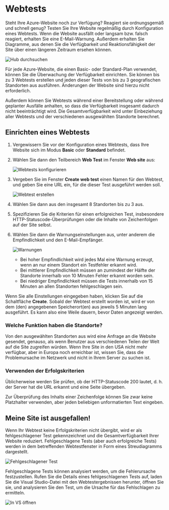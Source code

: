 <properties title="How to create web test" pageTitle="How to create web test" description="Learn how to create web tests in Azure." authors="stepsic" />

Webtests
========

Steht Ihre Azure-Website noch zur Verfügung? Reagiert sie ordnungsgemäß und schnell genug? Testen Sie Ihre Website regelmäßig durch Konfiguration eines Webtests. Wenn die Website ausfällt oder langsam bzw. falsch reagiert, erhalten Sie eine E-Mail-Warnung. Außerdem erhalten Sie Diagramme, aus denen Sie die Verfügbarkeit und Reaktionsfähigkeit der Site über einen längeren Zeitraum ersehen können.

![Hub durchsuchen](./media/insights-create-web-tests/Inisghts_WebTestBlade.png)

Für jede Azure-Website, die einen Basic- oder Standard-Plan verwendet, können Sie die Überwachung der Verfügbarkeit einrichten. Sie können bis zu 3 Webtests erstellen und jeden dieser Tests von bis zu 3 geografischen Standorten aus ausführen. Änderungen der Website sind hierzu nicht erforderlich.

Außerdem können Sie Webtests während einer Bereitstellung oder während geplanter Ausfälle anhalten, so dass die Verfügbarkeit insgesamt dadurch nicht beeinträchtigt wird. Die Gesamtverfügbarkeit wird unter Einbeziehung aller Webtests und der verschiedenen ausgewählten Standorte berechnet.

Einrichten eines Webtests
-------------------------

1.  Vergewissern Sie vor der Konfiguration eines Webtests, dass Ihre Website sich im Modus **Basic** oder **Standard** befindet.
2.  Wählen Sie dann den Teilbereich **Web Test** im Fenster **Web site** aus:

    ![Webtests konfigurieren](./media/insights-create-web-tests/Insights_ConfigurePart.png)

3.  Vergeben Sie im Fenster **Create web test** einen Namen für den Webtest, und geben Sie eine URL ein, für die dieser Test ausgeführt werden soll.

    ![Webtest erstellen](./media/insights-create-web-tests/Insights_CreateTest.png)

4.  Wählen Sie dann aus den insgesamt 8 Standorten bis zu 3 aus.

5.  Spezifizieren Sie die Kriterien für einen erfolgreichen Test, insbesondere HTTP-Statuscode-Überprüfungen oder die Inhalte von Zeichenfolgen auf der Site selbst.

6.  Wählen Sie dann die Warnungseinstellungen aus, unter anderem die Empfindlichkeit und den E-Mail-Empfänger.

    ![Warnungen](./media/insights-create-web-tests/Inisghts_AlertCreation.png)

    -   Bei hoher Empfindlichkeit wird jedes Mal eine Warnung erzeugt, wenn an nur einem Standort ein Testfehler erkannt wird.
    -   Bei mittlerer Empfindlichkeit müssen an zumindest der Hälfte der Standorte innerhalb von 10 Minuten Fehler erkannt worden sein.
    -   Bei niedriger Empfindlichkeit müssen die Tests innerhalb von 15 Minuten an allen Standorten fehlgeschlagen sein.

Wenn Sie alle Einstellungen eingegeben haben, klicken Sie auf die Schaltfläche **Create**. Sobald der Webtest erstellt worden ist, wird er von dem (den) angegebenen Speicherort(en) aus jeweils 5 Minuten lang ausgeführt. Es kann also eine Weile dauern, bevor Daten angezeigt werden.

### Welche Funktion haben die Standorte?

Von den ausgewählten Standorten aus wird eine Anfrage an die Website gesendet, genauso, als wenn Benutzer aus verschiedenen Teilen der Welt auf die Site zugreifen würden. Wenn Ihre Site in den USA nicht mehr verfügbar, aber in Europa noch erreichbar ist, wissen Sie, dass die Problemursache im Netzwerk und nicht in Ihrem Server zu suchen ist.

### Verwenden der Erfolgskriterien

Üblicherweise werden Sie prüfen, ob der HTTP-Statuscode 200 lautet, d. h. der Server hat die URL erkannt und eine Seite übergeben.

Zur Überprüfung des Inhalts einer Zeichenfolge können Sie zwar keine Platzhalter verwenden, aber jeden beliebigen unformatierten Text eingeben.

Meine Site ist ausgefallen!
---------------------------

Wenn Ihr Webtest keine Erfolgskriterien nicht übergibt, wird er als fehlgeschlagener Test gekennzeichnet und die Gesamtverfügbarkeit Ihrer Website reduziert. Fehlgeschlagene Tests (aber auch erfolgreiche Tests) werden in dem betreffenden Webtestfenster in Form eines Streudiagramms dargestellt.

![Fehlgeschlagener Test](./media/insights-create-web-tests/Insights_FailedWebTest.png)

Fehlgeschlagene Tests können analysiert werden, um die Fehlerursache festzustellen. Rufen Sie die Details eines fehlgeschlagenen Tests auf, laden Sie die Visual Studio-Datei mit den Webtestergebnissen herunter, öffnen Sie sie, und analysieren Sie den Test, um die Ursache für das Fehlschlagen zu ermitteln.

![In VS öffnen](./media/insights-create-web-tests/Insights_OpenInVS.png)

